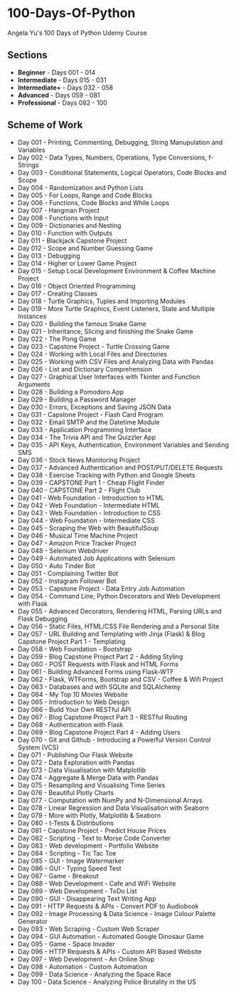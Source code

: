 # 100-Days-Of-Python
 Angela Yu's 100 Days of Python Udemy Course

## Sections
- **Beginner** - Days 001 - 014
- **Intermediate** - Days 015 - 031
- **Intermediate+** - Days 032 - 058
- **Advanced** - Days 059 - 081
- **Professional** - Days 082 - 100

## Scheme of Work
- Day 001 - Printing, Commenting, Debugging, String Manupulation and Variables
- Day 002 - Data Types, Numbers, Operations, Type Conversions, f-Strings
- Day 003 - Conditional Statements, Logical Operators, Code Blocks and Scope
- Day 004 - Randomization and Python Lists
- Day 005 - For Loops, Range and Code Blocks
- Day 006 - Functions, Code Blocks and While Loops
- Day 007 - Hangman Project
- Day 008 - Functions with Input
- Day 009 - Dictionaries and Nesting
- Day 010 - Function with Outputs
- Day 011 - Blackjack Capstone Project
- Day 012 - Scope and Number Guessing Game
- Day 013 - Debugging
- Day 014 - Higher or Lower Game Project
- Day 015 - Setup Local Development Environment & Coffee Machine Project
- Day 016 - Object Oriented Programming
- Day 017 - Creating Classes
- Day 018 - Turtle Graphics, Tuples and Importing Modules
- Day 019 - More Turtle Graphics, Event Listeners, State and Multiple Instances
- Day 020 - Building the famous Snake Game
- Day 021 - Inheritance, Slicing and finishing the Snake Game
- Day 022 - The Pong Game
- Day 023 - Capstone Project - Turtle Crossing Game
- Day 024 - Working with Local Files and Directories
- Day 025 - Working with CSV Files and Analyzing Data with Pandas
- Day 026 - List and Dictionary Comprehension
- Day 027 - Graphical User Interfaces with Tkinter and Function Arguments
- Day 028 - Building a Pomodoro App
- Day 029 - Building a Password Manager
- Day 030 - Errors, Exceptions and Saving JSON Data
- Day 031 - Capstone Project - Flash Card Program
- Day 032 - Email SMTP and the Datetime Module
- Day 033 - Application Programming Interface
- Day 034 - The Trivia API and The Quizzler App
- Day 035 - API Keys, Authentication, Environment Variables and Sending SMS
- Day 036 - Stock News Monitoring Project
- Day 037 - Advanced Authentication and POST/PUT/DELETE Requests
- Day 038 - Exercise Tracking with Python and Google Sheets
- Day 039 - CAPSTONE Part 1 - Cheap Flight Finder
- Day 040 - CAPSTONE Part 2 - Flight Club
- Day 041 - Web Foundation - Introduction to HTML
- Day 042 - Web Foundation - Intermediate HTML
- Day 043 - Web Foundation - Introduction to CSS
- Day 044 - Web Foundation - Intermediate CSS
- Day 045 - Scraping the Web with BeautifulSoup
- Day 046 - Musical Time Machine Project
- Day 047 - Amazon Price Tracker Project
- Day 048 - Selenium Webdriver
- Day 049 - Automated Job Applications with Selenium
- Day 050 - Auto Tinder Bot
- Day 051 - Complaining Twitter Bot
- Day 052 - Instagram Follower Bot
- Day 053 - Capstone Project - Data Entry Job Automation
- Day 054 - Command Line, Python Decorators and Web Development with Flask
- Day 055 - Advanced Decorators, Rendering HTML, Parsing URLs and Flask Debugging
- Day 056 - Static Files, HTML/CSS File Rendering and a Personal Site
- Day 057 - URL Building and Templating with Jinja (Flask) & Blog Capstone Project Part 1 - Templating
- Day 058 - Web Foundation - Bootstrap
- Day 059 - Blog Capstone Project Part 2 - Adding Styling
- Day 060 - POST Requests with Flask and HTML Forms
- Day 061 - Building Advanced Forms using Flask-WTF
- Day 062 - Flask, WTForms, Bootstrap and CSV - Coffee & Wifi Project
- Day 063 - Databases and with SQLite and SQLAlchemy
- Day 064 - My Top 10 Movies Website
- Day 065 - Introduction to Web Design
- Day 066 - Build Your Own RESTful API
- Day 067 - Blog Capstone Project Part 3 - RESTful Routing
- Day 068 - Authentication with Flask
- Day 069 - Blog Capstone Project Part 4 - Adding Users
- Day 070 - Git and Github - Introducing a Powerful Version Control System (VCS)
- Day 071 - Publishing Our Flask Website
- Day 072 - Data Exploration with Pandas
- Day 073 - Data Visualisation with Matplotlib
- Day 074 - Aggregate & Merge Data with Pandas
- Day 075 - Resampling and Visualising Time Series
- Day 076 - Beautiful Plotly Charts
- Day 077 - Computation with NumPy and N-Dimensional Arrays
- Day 078 - Linear Regression and Data Visualisation with Seaborn
- Day 079 - More with Plotly, Matplotlib & Seaborn
- Day 080 - t-Tests & Distributions
- Day 081 - Capstone Project - Predict House Prices
- Day 082 - Scripting - Text to Morse Code Converter
- Day 083 - Web development - Portfolio Website
- Day 084 - Scripting - Tic Tac Toe
- Day 085 - GUI - Image Watermarker
- Day 086 - GUI - Typing Speed Test
- Day 087 - Game - Breakout
- Day 088 - Web Development - Cafe and WiFi Website
- Day 089 - Web Development - ToDo List
- Day 090 - GUI - Disappearing Text Writing App
- Day 091 - HTTP Requests & APIs - Convert PDF to Audiobook
- Day 092 - Image Processing & Data Science - Image Colour Palette Generator
- Day 093 - Web Scraping - Custom Web Scraper
- Day 094 - GUI Automation - Automated Google Dinosaur Game
- Day 095 - Game - Space Invader
- Day 096 - HTTP Requests & APIs - Custom API Based Website
- Day 097 - Web Development - An Online Shop
- Day 098 - Automation - Custom Automation
- Day 099 - Data Science - Analyzing the Space Race
- Day 100 - Data Science - Analyzing Police Brutality in the US

